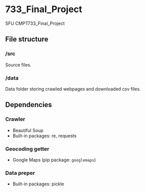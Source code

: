# 733_Final_Project
SFU CMPT733_Final_Project

## File structure

### /src
Source files.

### /data
Data folder storing crawled webpages and downloaded csv files.

## Dependencies

### Crawler

- Beautiful Soup
- Built-in packages: re, requests

### Geocoding getter

- Google Maps (pip package: ```googlemaps```)

### Data preper
- Built-in packages: pickle